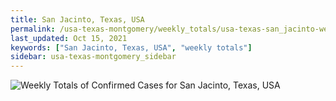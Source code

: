 ```yaml
---
title: San Jacinto, Texas, USA
permalink: /usa-texas-montgomery/weekly_totals/usa-texas-san_jacinto-weekly_totals.html
last_updated: Oct 15, 2021
keywords: ["San Jacinto, Texas, USA", "weekly totals"]
sidebar: usa-texas-montgomery_sidebar
---
```


![Weekly Totals of Confirmed Cases for San Jacinto, Texas, USA](/covid_tracker/images/graphs/usa-texas-san_jacinto-weekly_totals_graph.png)
